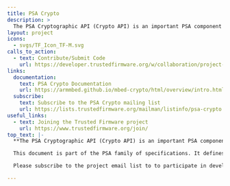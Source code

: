 ```yaml
---
title: PSA Crypto
description: >
  The PSA Cryptographic API (Crypto API) is an important PSA component that provides an interface to cryptographic operations on resource-constrained devices.
layout: project
icons:
  - svgs/TF_Icon_TF-M.svg
calls_to_action:
  - text: Contribute/Submit Code
    url: https://developer.trustedfirmware.org/w/collaboration/project-maintenance-process/
links:
  documentation:
    text: PSA Crypto Documentation
    url: https://armmbed.github.io/mbed-crypto/html/overview/intro.html
  subscribe:
    text: Subscribe to the PSA Crypto mailing list
    url: https://lists.trustedfirmware.org/mailman/listinfo/psa-crypto
useful_links:
  - text: Joining the Trusted Firmware project
    url: https://www.trustedfirmware.org/join/
top_text: |-
  **The PSA Cryptographic API (Crypto API) is an important PSA component that provides an interface to cryptographic operations on resource-constrained devices. The interface is user-friendly, while still providing access to the low-level primitives used in modern cryptography. It does not require that the user has access to the key material. Instead, it uses opaque key identifiers.

  This document is part of the PSA family of specifications. It defines an interface for cryptographic services, including cryptography primitives and a key storage functionality.**

  Please subscribe to the project email list to to participate in development discussions.

---
```

